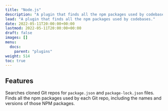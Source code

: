 ```yaml
---
title: "Node.js"
description: "A plugin that finds all the npm packages used by codebases."
lead: "A plugin that finds all the npm packages used by codebases."
date: 2022-05-11T20:00:00+00:00
lastmod: 2022-05-11T20:00:00+00:00
draft: false
images: []
menu:
  docs:
    parent: "plugins"
weight: 514
toc: true
---
```


## Features

Searches cloned Git repos for `package.json` and `package-lock.json` files.  Finds all the npm packages used by each
Git repo, including the names and versions of those NPM packages.
